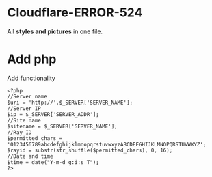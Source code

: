 # Cloudflare-ERROR-524

All **styles and pictures** in one file.

# Add php

Add functionality

	<?php
	//Server name
	$uri = 'http://'.$_SERVER['SERVER_NAME']; 
	//Server IP
	$ip = $_SERVER['SERVER_ADDR'];
	//Site name
	$sitename = $_SERVER['SERVER_NAME'];
	//Ray ID
	$permitted_chars = '0123456789abcdefghijklmnopqrstuvwxyzABCDEFGHIJKLMNOPQRSTUVWXYZ';
	$rayid = substr(str_shuffle($permitted_chars), 0, 16);
	//Date and time
	$time = date("Y-m-d g:i:s T"); 
	?>